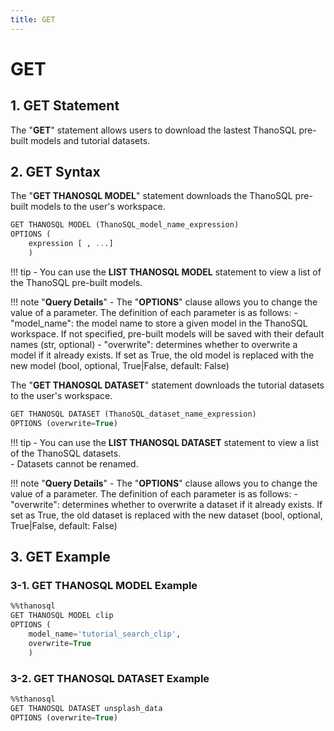 ```yaml
---
title: GET
---
```


# __GET__

## __1. GET Statement__
The "__GET__" statement allows users to download the lastest ThanoSQL pre-built models and tutorial datasets.

## __2. GET Syntax__

The "__GET THANOSQL MODEL__" statement downloads the ThanoSQL pre-built models to the user's workspace.

```sql
GET THANOSQL MODEL (ThanoSQL_model_name_expression)
OPTIONS (
    expression [ , ...]
    )
```

!!! tip
    - You can use the __LIST THANOSQL MODEL__ statement to view a list of the ThanoSQL pre-built models.

!!! note "__Query Details__"
    - The "__OPTIONS__" clause allows you to change the value of a parameter. The definition of each parameter is as follows:
        - "model_name": the model name to store a given model in the ThanoSQL workspace. If not specified, pre-built models will be saved with their default names (str, optional)
        - "overwrite": determines whether to overwrite a model if it already exists. If set as True, the old model is replaced with the new model (bool, optional, True|False, default: False)

The "__GET THANOSQL DATASET__" statement downloads the tutorial datasets to the user's workspace.

```sql
GET THANOSQL DATASET (ThanoSQL_dataset_name_expression)
OPTIONS (overwrite=True)
```

!!! tip
    - You can use the __LIST THANOSQL DATASET__ statement to view a list of the ThanoSQL datasets.  
    - Datasets cannot be renamed.

!!! note "__Query Details__"
    - The "__OPTIONS__" clause allows you to change the value of a parameter. The definition of each parameter is as follows:
        - "overwrite": determines whether to overwrite a dataset if it already exists. If set as True, the old dataset is replaced with the new dataset (bool, optional, True|False, default: False)

## __3. GET Example__ 

### __3-1. GET THANOSQL MODEL Example__

```sql
%%thanosql
GET THANOSQL MODEL clip
OPTIONS (
    model_name='tutorial_search_clip',
    overwrite=True
    )
```

### __3-2. GET THANOSQL DATASET Example__

```sql
%%thanosql
GET THANOSQL DATASET unsplash_data
OPTIONS (overwrite=True)
```